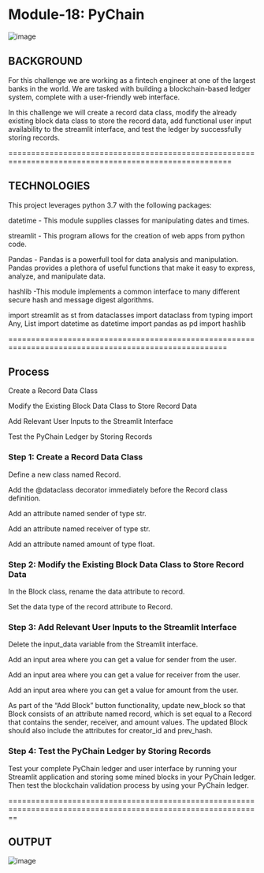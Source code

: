# Module-18: PyChain

![image](https://user-images.githubusercontent.com/108433370/206277673-d9879d43-4905-4e92-b882-5f9927dba066.png)

## BACKGROUND

For this challenge we are working as a fintech engineer at one of the largest banks in the world. We are tasked with building a blockchain-based ledger system, complete with a user-friendly web interface.

In this challenge we will create a record data class, modify the already existing block data class to store the record data, add functional user input availability to the streamlit interface, and test the ledger by successfully storing records.

=======================================================================================================

## TECHNOLOGIES

This project leverages python 3.7 with the following packages:

datetime - This module supplies classes for manipulating dates and times.

streamlit - This program allows for the creation of web apps from python code.

Pandas - Pandas is a powerfull tool for data analysis and manipulation. Pandas provides a plethora of useful functions that make it easy to express, analyze, and manipulate data.

hashlib -This module implements a common interface to many different secure hash and message digest algorithms.

import streamlit as st
from dataclasses import dataclass
from typing import Any, List
import datetime as datetime
import pandas as pd
import hashlib

======================================================================================================

## Process

Create a Record Data Class

Modify the Existing Block Data Class to Store Record Data

Add Relevant User Inputs to the Streamlit Interface

Test the PyChain Ledger by Storing Records

### Step 1: Create a Record Data Class

Define a new class named Record.

Add the @dataclass decorator immediately before the Record class definition.

Add an attribute named sender of type str.

Add an attribute named receiver of type str.

Add an attribute named amount of type float.

### Step 2: Modify the Existing Block Data Class to Store Record Data

In the Block class, rename the data attribute to record.

Set the data type of the record attribute to Record.

### Step 3: Add Relevant User Inputs to the Streamlit Interface

Delete the input_data variable from the Streamlit interface.

Add an input area where you can get a value for sender from the user.

Add an input area where you can get a value for receiver from the user.

Add an input area where you can get a value for amount from the user.

As part of the “Add Block” button functionality, update new_block so that Block consists of an attribute named record, which is set equal to a Record that contains the sender, receiver, and amount values. The updated Block should also include the attributes for creator_id and prev_hash.

### Step 4: Test the PyChain Ledger by Storing Records

Test your complete PyChain ledger and user interface by running your Streamlit application and storing some mined blocks in your PyChain ledger. Then test the blockchain validation process by using your PyChain ledger.

==============================================================================================================

## OUTPUT

![image](https://user-images.githubusercontent.com/108433370/206283865-1857e167-e080-4fc4-9199-2bf0d0b12063.png)




